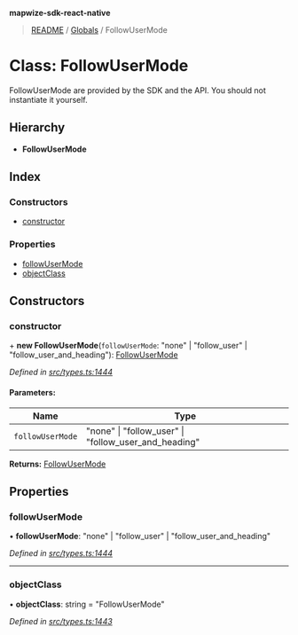 **mapwize-sdk-react-native**

> [README](../README.md) / [Globals](../globals.md) / FollowUserMode

# Class: FollowUserMode

FollowUserMode are provided by the SDK and the API.
You should not instantiate it yourself.

## Hierarchy

* **FollowUserMode**

## Index

### Constructors

* [constructor](followusermode.md#constructor)

### Properties

* [followUserMode](followusermode.md#followusermode)
* [objectClass](followusermode.md#objectclass)

## Constructors

### constructor

\+ **new FollowUserMode**(`followUserMode`: \"none\" \| \"follow\_user\" \| \"follow\_user\_and\_heading\"): [FollowUserMode](followusermode.md)

*Defined in [src/types.ts:1444](https://github.com/Mapwize/mapwize-sdk-react-native/blob/18c4e52/src/types.ts#L1444)*

#### Parameters:

Name | Type |
------ | ------ |
`followUserMode` | \"none\" \| \"follow\_user\" \| \"follow\_user\_and\_heading\" |

**Returns:** [FollowUserMode](followusermode.md)

## Properties

### followUserMode

•  **followUserMode**: \"none\" \| \"follow\_user\" \| \"follow\_user\_and\_heading\"

*Defined in [src/types.ts:1444](https://github.com/Mapwize/mapwize-sdk-react-native/blob/18c4e52/src/types.ts#L1444)*

___

### objectClass

•  **objectClass**: string = "FollowUserMode"

*Defined in [src/types.ts:1443](https://github.com/Mapwize/mapwize-sdk-react-native/blob/18c4e52/src/types.ts#L1443)*

